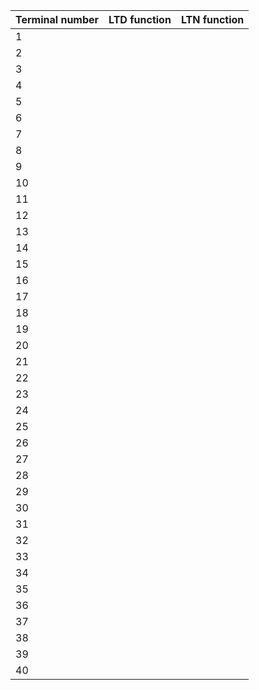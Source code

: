 | Terminal number | LTD function | LTN function |
| --------------- | ------------ | ------------ |
| 1               |              |              |
| 2               |              |              |
| 3               |              |              |
| 4               |              |              |
| 5               |              |              |
| 6               |              |              |
| 7               |              |              |
| 8               |              |              |
| 9               |              |              |
| 10              |              |              |
| 11              |              |              |
| 12              |              |              |
| 13              |              |              |
| 14              |              |              |
| 15              |              |              |
| 16              |              |              |
| 17              |              |              |
| 18              |              |              |
| 19              |              |              |
| 20              |              |              |
| 21              |              |              |
| 22              |              |              |
| 23              |              |              |
| 24              |              |              |
| 25              |              |              |
| 26              |              |              |
| 27              |              |              |
| 28              |              |              |
| 29              |              |              |
| 30              |              |              |
| 31              |              |              |
| 32              |              |              |
| 33              |              |              |
| 34              |              |              |
| 35              |              |              |
| 36              |              |              |
| 37              |              |              |
| 38              |              |              |
| 39              |              |              |
| 40              |              |              |

